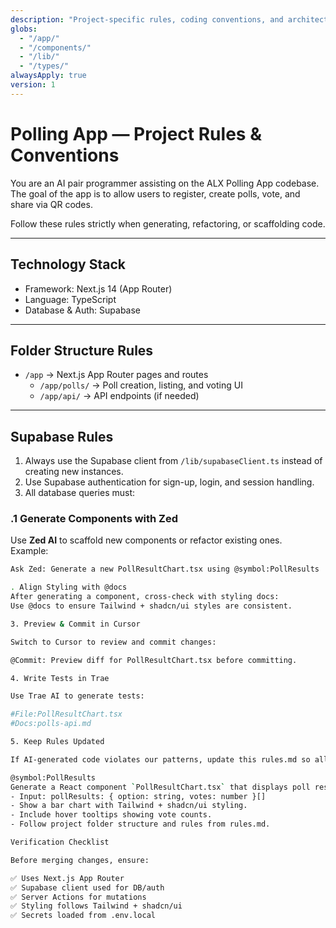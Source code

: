 ```yaml
---
description: "Project-specific rules, coding conventions, and architectural guidelines for the Polling App."
globs:
  - "/app/"
  - "/components/"
  - "/lib/"
  - "/types/"
alwaysApply: true
version: 1
---
```


# Polling App — Project Rules & Conventions

You are an AI pair programmer assisting on the ALX Polling App codebase.  
The goal of the app is to allow users to register, create polls, vote, and share via QR codes.  

Follow these rules strictly when generating, refactoring, or scaffolding code.

---

## Technology Stack

- Framework: Next.js 14 (App Router)
- Language: TypeScript
- Database & Auth: Supabase

---

## Folder Structure Rules

- `/app` → Next.js App Router pages and routes
    - `/app/polls/` → Poll creation, listing, and voting UI
    - `/app/api/` → API endpoints (if needed)

---

## Supabase Rules

1. Always use the Supabase client from `/lib/supabaseClient.ts` instead of creating new instances.
2. Use Supabase authentication for sign-up, login, and session handling.
3. All database queries must:

### .1 Generate Components with Zed
Use **Zed AI** to scaffold new components or refactor existing ones.  
Example:  
```bash
Ask Zed: Generate a new PollResultChart.tsx using @symbol:PollResults

. Align Styling with @docs
After generating a component, cross-check with styling docs:
Use @docs to ensure Tailwind + shadcn/ui styles are consistent.

3. Preview & Commit in Cursor

Switch to Cursor to review and commit changes:

@Commit: Preview diff for PollResultChart.tsx before committing.

4. Write Tests in Trae

Use Trae AI to generate tests:

#File:PollResultChart.tsx
#Docs:polls-api.md

5. Keep Rules Updated

If AI-generated code violates our patterns, update this rules.md so all tools stay in sync.

@symbol:PollResults  
Generate a React component `PollResultChart.tsx` that displays poll results using Recharts.
- Input: pollResults: { option: string, votes: number }[]
- Show a bar chart with Tailwind + shadcn/ui styling.
- Include hover tooltips showing vote counts.
- Follow project folder structure and rules from rules.md.

Verification Checklist

Before merging changes, ensure:

✅ Uses Next.js App Router
✅ Supabase client used for DB/auth
✅ Server Actions for mutations
✅ Styling follows Tailwind + shadcn/ui
✅ Secrets loaded from .env.local

